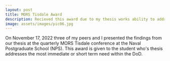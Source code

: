 ```yaml
---
layout: post
title: MORS Tisdale Award
description: Recieved this award due to my thesis works ability to address an immediate or near term need within the Department of Defense. 
image: assets/images/pic06.jpg
---
```


On November 17, 2022 three of my peers and I presented the findings from our thesis at the quarterly MORS Tisdale conference at the Naval Postgraduate School (NPS). This award is given to the student who's thesis addresses the most immediate or short term need within the DoD. 